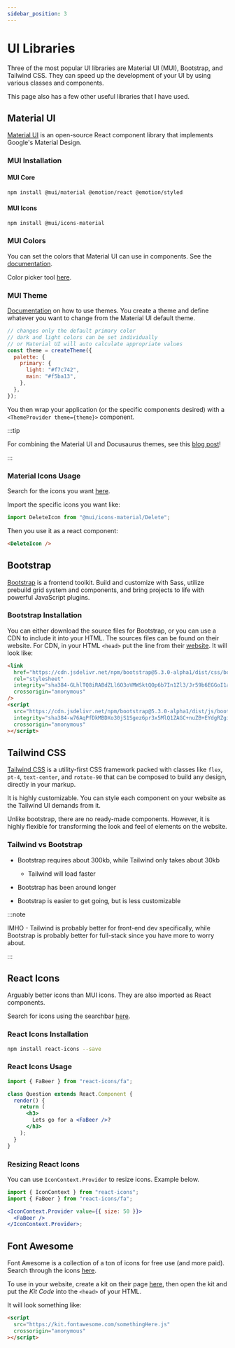 ```yaml
---
sidebar_position: 3
---
```


# UI Libraries

Three of the most popular UI libraries are Material UI (MUI), Bootstrap, and Tailwind CSS. They can speed up the development of your UI by using various classes and components.

This page also has a few other useful libraries that I have used.

## Material UI

[Material UI](https://mui.com/material-ui/getting-started/overview/) is an open-source React component library that implements Google's Material Design.

### MUI Installation

#### MUI Core

```bash
npm install @mui/material @emotion/react @emotion/styled
```

#### MUI Icons

```bash
npm install @mui/icons-material
```

### MUI Colors

You can set the colors that Material UI can use in components. See the [documentation](https://mui.com/material-ui/customization/color/).

Color picker tool [here](https://m2.material.io/resources/color/#!/?view.left=0&view.right=0).

### MUI Theme

[Documentation](https://mui.com/material-ui/customization/theming/) on how to use themes. You create a theme and define whatever you want to change from the Material UI default theme.

```jsx
// changes only the default primary color
// dark and light colors can be set individually
// or Material UI will auto calculate appropriate values
const theme = createTheme({
  palette: {
    primary: {
      light: "#f7c742",
      main: "#f5ba13",
    },
  },
});
```

You then wrap your application (or the specific components desired) with a `<ThemeProvider theme={theme}>` component.

:::tip

For combining the Material UI and Docusaurus themes, see this [blog post](/blog/material-ui-theme-with-docusaurus/)!

:::

### Material Icons Usage

Search for the icons you want [here](https://mui.com/material-ui/material-icons/).

Import the specific icons you want like:

```jsx
import DeleteIcon from "@mui/icons-material/Delete";
```

Then you use it as a react component:

```html
<DeleteIcon />
```

## Bootstrap

[Bootstrap](https://getbootstrap.com/) is a frontend toolkit. Build and customize with Sass, utilize prebuild grid system and components, and bring projects to life with powerful JavaScript plugins.

### Bootstrap Installation

You can either download the source files for Bootstrap, or you can use a CDN to include it into your HTML. The sources files can be found on their website. For CDN, in your HTML `<head>` put the line from their [website](https://getbootstrap.com/docs/5.3/getting-started/introduction/). It will look like:

```html
<link
  href="https://cdn.jsdelivr.net/npm/bootstrap@5.3.0-alpha1/dist/css/bootstrap.min.css"
  rel="stylesheet"
  integrity="sha384-GLhlTQ8iRABdZLl6O3oVMWSktQOp6b7In1Zl3/Jr59b6EGGoI1aFkw7cmDA6j6gD"
  crossorigin="anonymous"
/>
<script
  src="https://cdn.jsdelivr.net/npm/bootstrap@5.3.0-alpha1/dist/js/bootstrap.bundle.min.js"
  integrity="sha384-w76AqPfDkMBDXo30jS1Sgez6pr3x5MlQ1ZAGC+nuZB+EYdgRZgiwxhTBTkF7CXvN"
  crossorigin="anonymous"
></script>
```

## Tailwind CSS

[Tailwind CSS](https://tailwindcss.com/) is a utility-first CSS framework packed with classes like `flex`, `pt-4`, `text-center`, and `rotate-90` that can be composed to build any design, directly in your markup.

It is highly customizable. You can style each component on your website as the Tailwind UI demands from it.

Unlike bootstrap, there are no ready-made components. However, it is highly flexible for transforming the look and feel of elements on the website.

### Tailwind vs Bootstrap

- Bootstrap requires about 300kb, while Tailwind only takes about 30kb

  - Tailwind will load faster

- Bootstrap has been around longer
- Bootstrap is easier to get going, but is less customizable

:::note

IMHO - Tailwind is probably better for front-end dev specifically, while Bootstrap is probably better for full-stack since you have more to worry about.

:::

## React Icons

Arguably better icons than MUI icons. They are also imported as React components.

Search for icons using the searchbar [here](https://react-icons.github.io/react-icons/).

### React Icons Installation

```bash
npm install react-icons --save
```

### React Icons Usage

```jsx
import { FaBeer } from "react-icons/fa";

class Question extends React.Component {
  render() {
    return (
      <h3>
        Lets go for a <FaBeer />?
      </h3>
    );
  }
}
```

### Resizing React Icons

You can use `IconContext.Provider` to resize icons. Example below.

```jsx
import { IconContext } from "react-icons";
import { FaBeer } from "react-icons/fa";

<IconContext.Provider value={{ size: 50 }}>
  <FaBeer />
</IconContext.Provider>;
```

## Font Awesome

Font Awesome is a collection of a ton of icons for free use (and more paid). Search through the icons [here](https://fontawesome.com/search).

To use in your website, create a kit on their page [here](https://fontawesome.com/kits), then open the kit and put the _Kit Code_ into the `<head>` of your HTML.

It will look something like:

```html
<script
  src="https://kit.fontawesome.com/somethingHere.js"
  crossorigin="anonymous"
></script>
```
